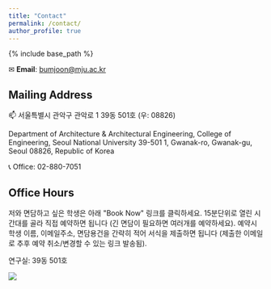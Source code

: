 ```yaml
---
title: "Contact"
permalink: /contact/
author_profile: true
---
```


{% include base_path %}

✉ **Email**: bumjoon@mju.ac.kr

## Mailing Address
📫 서울특별시 관악구 관악로 1 39동 501호 (우: 08826)

Department of Architecture & Architectural Engineering, College of Engineering, Seoul National University
39-501
1, Gwanak-ro, Gwanak-gu, Seoul 08826, Republic of Korea

📞 Office: 02-880-7051 

## Office Hours
저와 면담하고 싶은 학생은 아래 "Book Now" 링크를 클릭하세요. 15분단위로 열린 시간대를 골라 직접 예약하면 됩니다 (긴 면담이 필요하면 여러개를 예약하세요). 예약시 학생 이름, 이메일주소, 면담용건을 간략히 적어 서식을 제출하면 됩니다 (제출한 이메일로 추후 예약 취소/변경할 수 있는 링크 발송됨).

연구실: 39동 501호

<img src="https://www.appointletcdn.com/loader/buttons/008DBD.png" data-appointlet-organization="bumjoon" data-appointlet-service="233403"><script src="https://www.appointletcdn.com/loader/loader.min.js" async="" defer=""></script>

